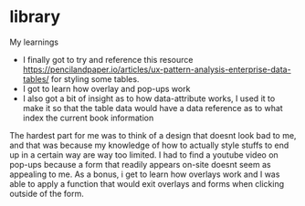 # library

My learnings
- I finally got to try and reference this resource https://pencilandpaper.io/articles/ux-pattern-analysis-enterprise-data-tables/ for styling some tables. 
- I got to learn how overlay and pop-ups work
- I also got a bit of insight as to how data-attribute works, I used it to make it so that the table data would have a data reference as to what index the current book information 

The hardest part for me was to think of a design that doesnt look bad to me, and that was because my knowledge of how to actually style stuffs to end up in a certain way are way too limited. I had to find a youtube video on pop-ups because a form that readily appears on-site doesnt seem as appealing to me. As a bonus, i get to learn how overlays work and I was able to apply a function that would exit overlays and forms when clicking outside of the form. 
